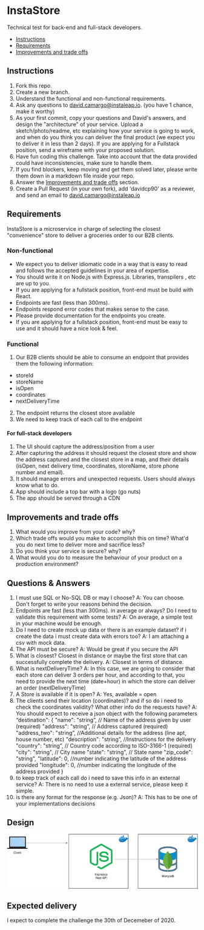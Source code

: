 # InstaStore
Technical test for back-end and full-stack developers.
 - [Instructions](#instructions)
 - [Requirements](#requirements)
 - [Improvements and trade offs](#improvements-and-trade-offs)
 
## Instructions
 1. Fork this repo.
 2. Create a new branch.
 3. Understand the functional and non-functional requirements.
 4. Ask any questions to david.camargo@instaleap.io. (you have 1 chance, make it worthy)
 4. As your first commit, copy your questions and David's answers, and design the "architecture" of your service. Upload a
    sketch/photo/readme, etc explaining how your service is going to work, and when do you think you can deliver
    the final product (we expect you to deliver it in less than 2 days). If you are applying for a Fullstack position, send a wireframe with your proposed solution.
 5. Have fun coding this challenge. Take into account that the data provided could have inconsistencies, make sure to handle them.
 6. If you find blockers, keep moving and get them solved later, please write them down in a markdown file inside your repo.
 7. Answer the [Improvements and trade offs](#improvements-and-trade-offs) section.
 7. Create a Pull Request (in your own fork), add 'davidcp90' as a reviewer, and send an email to david.camargo@instaleap.io

## Requirements
InstaStore is a microservice in charge of selecting the closest "convenience" store to deliver a groceries order to our B2B clients.

### Non-functional
- We expect you to deliver idiomatic code in a way that is easy to read and follows the accepted guidelines in your area of expertise.
- You should write it on Node.js with Express.js. Libraries, transpilers , etc are up to you.
- If you are applying for a fullstack position, front-end must be build with React.
- Endpoints are fast (less than 300ms).
- Endpoints respond error codes that makes sense to the case.
- Please provide documentation for the endpoints you create.
- If you are applying for a fullstack position, front-end must be easy to use and it should have a nice look & feel.

### Functional
1. Our B2B clients should be able to consume an endpoint that provides them the following information:
  - storeId
  - storeName
  - isOpen
  - coordinates
  - nextDeliveryTime
2. The endpoint returns the closest store available
3. We need to keep track of each call to the endpoint
#### For full-stack developers
1. The UI should capture the address/position from a user
2. After capturing the address it should request the closest store and show the address captured and the closest store in a map, and their details (isOpen, next delivery time, coordinates, storeName, store phone number and email).
3. It should manage errors and unexpected requests. Users should always know what to do.
4. App should include a top bar with a logo (go nuts)
5. The app should be served through a CDN
## Improvements and trade offs
1. What would you improve from your code? why?
2. Which trade offs would you make to accomplish this on time? What'd you do next time to deliver more and sacrifice less?
3. Do you think your service is secure? why?
4. What would you do to measure the behaviour of your product on a production environment?

## Questions & Answers

1. I must use SQL or No-SQL DB or may I choose? A: You can choose. Don't forget to write your reasons behind the decision.
2. Endpoints are fast (less than 300ms). in average or always? Do I need to validate this requirement with some tests? A: On average, a simple test in your machine would be enough.
3. Do I need to create mock up data or there is an example dataset? if i create the data i must create data with errors too? A: I am attaching a csv with mock data.
4. The API must be secure? A: Would be great if you secure the API
5. What is closest? Closest in distance or maybe the first store that can  successfully complete the delivery. A: Closest in terms of distance.
6. What is nextDeliveryTime? A: In this case, we are going to consider that each store can deliver 3 orders per hour, and according to that, you need to provide the next time (date+hour) in which the store can deliver an order (nextDeliveryTime)
7. A Store is available if it is open? A: Yes, available = open
8. The clients send their location (coordinates)? and if so do i need to check the coordinates validity? What other info do the requests have? A: You should expect to receive a json object with the following parameters
“destination": {
"name": "string”, // Name of the address given by user (required)
"address": "string”, // Address captured (required)
 "address_two": "string”, //Additional details for the address (line apt, house number, etc)
"description": "string”, //Instructions for the delivery
"country": "string”, // Country code according to ISO-3166-1 (required)
 "city": "string", // City name
"state": "string", // State name
"zip_code": "string",
"latitude": 0, //number indicating the latitude of the address provided
"longitude": 0, //number indicating the longitude of the address provided
}
8. to keep track of each call do i need to save this info in an external service? A: There is no need to use a external service, please keep it simple.
9. is there any format for the response (e.g. Json)? A: This has to be one of your implementations decisions

## Design

![Design](design.png)

## Expected delivery

I expect to complete the challenge the 30th of Decemeber of 2020.
